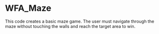 # WFA_Maze
This code creates a basic maze game. The user must navigate through the maze without touching the walls and reach the target area to win.
